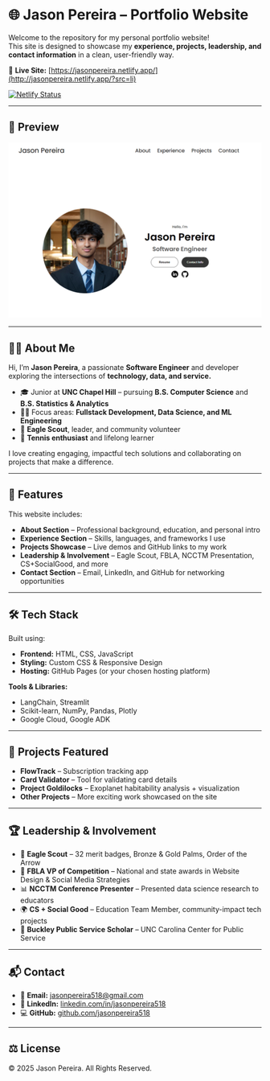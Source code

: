 

# 🌐 Jason Pereira – Portfolio Website

Welcome to the repository for my personal portfolio website!  
This site is designed to showcase my **experience, projects, leadership, and contact information** in a clean, user-friendly way.  

🔗 **Live Site:** [https://jasonpereira.netlify.app/](http://jasonpereira.netlify.app/?src=li)

[![Netlify Status](https://api.netlify.com/api/v1/badges/41c42020-e37c-4180-a2fb-332e0b1689ba/deploy-status)](https://app.netlify.com/projects/jasonpereira/deploys)

---

## 📸 Preview  

![Portfolio Screenshot](./assets/imageThumbnail.png)  

---

## 👨‍💻 About Me  

Hi, I’m **Jason Pereira**, a passionate **Software Engineer** and developer exploring the intersections of **technology, data, and service.**  

- 🎓 Junior at **UNC Chapel Hill** – pursuing **B.S. Computer Science** and **B.S. Statistics & Analytics**  
- 👨‍💻 Focus areas: **Fullstack Development, Data Science, and ML Engineering**  
- 🦅 **Eagle Scout**, leader, and community volunteer  
- 🎾 **Tennis enthusiast** and lifelong learner  

I love creating engaging, impactful tech solutions and collaborating on projects that make a difference.  

---

## 🚀 Features  

This website includes:  
- **About Section** – Professional background, education, and personal intro  
- **Experience Section** – Skills, languages, and frameworks I use  
- **Projects Showcase** – Live demos and GitHub links to my work  
- **Leadership & Involvement** – Eagle Scout, FBLA, NCCTM Presentation, CS+SocialGood, and more  
- **Contact Section** – Email, LinkedIn, and GitHub for networking opportunities  

---

## 🛠️ Tech Stack  

Built using:  
- **Frontend:** HTML, CSS, JavaScript  
- **Styling:** Custom CSS & Responsive Design  
- **Hosting:** GitHub Pages (or your chosen hosting platform)  

**Tools & Libraries:**  
- LangChain, Streamlit  
- Scikit-learn, NumPy, Pandas, Plotly  
- Google Cloud, Google ADK

---

## 📂 Projects Featured  

- **FlowTrack** – Subscription tracking app  
- **Card Validator** – Tool for validating card details  
- **Project Goldilocks** – Exoplanet habitability analysis + visualization  
- **Other Projects** – More exciting work showcased on the site  

---

## 🏆 Leadership & Involvement  

- 🦅 **Eagle Scout** – 32 merit badges, Bronze & Gold Palms, Order of the Arrow  
- 💼 **FBLA VP of Competition** – National and state awards in Website Design & Social Media Strategies  
- 📊 **NCCTM Conference Presenter** – Presented data science research to educators  
- 🌍 **CS + Social Good** – Education Team Member, community-impact tech projects  
- 🏅 **Buckley Public Service Scholar** – UNC Carolina Center for Public Service  

---

## 📬 Contact  

- 📧 **Email:** [jasonpereira518@gmail.com](mailto:jasonpereira518@gmail.com)  
- 💼 **LinkedIn:** [linkedin.com/in/jasonpereira518](https://linkedin.com/in/jasonpereira518)  
- 💻 **GitHub:** [github.com/jasonpereira518](https://github.com/jasonpereira518)  

---

## ⚖️ License  

© 2025 Jason Pereira. All Rights Reserved.
